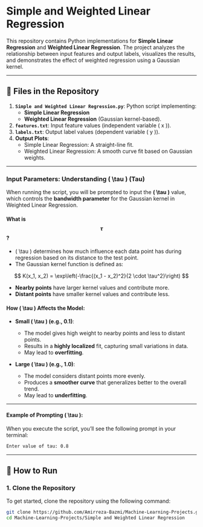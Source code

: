 # Simple and Weighted Linear Regression

This repository contains Python implementations for **Simple Linear Regression** and **Weighted Linear Regression**. The project analyzes the relationship between input features and output labels, visualizes the results, and demonstrates the effect of weighted regression using a Gaussian kernel.

---

## 📂 Files in the Repository

1. **`Simple and Weighted Linear Regression.py`**: Python script implementing:
   - **Simple Linear Regression**
   - **Weighted Linear Regression** (Gaussian kernel-based).
2. **`features.txt`**: Input feature values (independent variable \( x \)).
3. **`labels.txt`**: Output label values (dependent variable \( y \)).
4. **Output Plots**:
   - Simple Linear Regression: A straight-line fit.
   - Weighted Linear Regression: A smooth curve fit based on Gaussian weights.

---

### Input Parameters: **Understanding \( \tau \) (Tau)**


When running the script, you will be prompted to input the **\( \tau \)** value, which controls the **bandwidth parameter** for the Gaussian kernel in Weighted Linear Regression.

#### What is $$ \tau $$?
- \( \tau \) determines how much influence each data point has during regression based on its distance to the test point.
- The Gaussian kernel function is defined as:

$$
K(x_1, x_2) = \exp\left(-\frac{(x_1 - x_2)^2}{2 \cdot \tau^2}\right)
$$

   - **Nearby points** have larger kernel values and contribute more.
   - **Distant points** have smaller kernel values and contribute less.

#### How \( \tau \) Affects the Model:
- **Small \( \tau \) (e.g., 0.1)**:
   - The model gives high weight to nearby points and less to distant points.
   - Results in a **highly localized** fit, capturing small variations in data.
   - May lead to **overfitting**.

- **Large \( \tau \) (e.g., 1.0)**:
   - The model considers distant points more evenly.
   - Produces a **smoother curve** that generalizes better to the overall trend.
   - May lead to **underfitting**.

---

#### Example of Prompting \( \tau \):
When you execute the script, you’ll see the following prompt in your terminal:
```bash
Enter value of tau: 0.8
```

---

## 🚀 How to Run

### 1. Clone the Repository
To get started, clone the repository using the following command:
```bash
git clone https://github.com/Amirreza-Bazmi/Machine-Learning-Projects.git
cd Machine-Learning-Projects/Simple and Weighted Linear Regression






